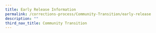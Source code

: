 ```yaml
---
title: Early Release Information
permalink: /corrections-process/Community-Transition/early-release
description: ""
third_nav_title: Community Transition
---
```


